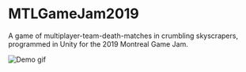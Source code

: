 # MTLGameJam2019

A game of multiplayer-team-death-matches in crumbling skyscrapers, programmed in Unity for the 2019 Montreal Game Jam.

![Demo gif](https://github.com/LudovicAL/MTLGJ2019/blob/main/Demo.gif?raw=true)
